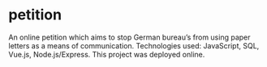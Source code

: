 # petition

An online petition which aims to stop German bureau’s from using paper
letters as a means of communication.
Technologies used: JavaScript, SQL, Vue.js, Node.js/Express. 
This project was deployed online.
